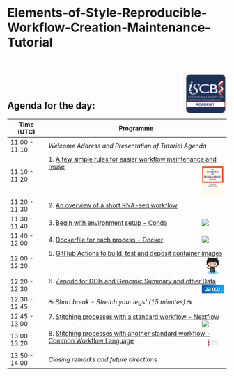 <p>
</p>
<br/><br/>

# Elements-of-Style-Reproducible-Workflow-Creation-Maintenance-Tutorial
<br/><br/>
<img src="https://github.com/ISCB-Academy/Elements-of-Style-Reproducible-Workflow-Creation-Maintenance-Tutorial/blob/main/assets/ISCBAcademyLogo.png"  width="100" align="right" >
<br/><br/>
## Agenda for the day:
| Time (UTC)    | Programme       |
| ------------- | --------------------------------------------------------------------------- |
| 11.00 - 11.10 | *Welcome Address and Presentation of Tutorial Agenda* |
| 11.10 - 11.20 | 1. [A few simple rules for easier workflow maintenance and reuse](https://github.com/ISCB-Academy/Elements-of-Style-Reproducible-Workflow-Creation-Maintenance-Tutorial/blob/main/lessons/A-Few-Simple-Rules-Shortened.md)<img src="https://github.com/ISCB-Academy/Elements-of-Style-Reproducible-Workflow-Creation-Maintenance-Tutorial/blob/main/assets/The_Elements_of_Programming_Style.jpg" width="50" align="right">|
| 11.20 - 11.30 | 2. [An overview of a short RNA-seq workflow](https://github.com/ISCB-Academy/Elements-of-Style-Reproducible-Workflow-Creation-Maintenance-Tutorial/blob/main/lessons/rnaseq.ipynb)|
| 11.30 - 11.40 | 3. [Begin with environment setup - Conda]() <img src="https://upload.wikimedia.org/wikipedia/commons/e/ea/Conda_logo.svg" width="50" align="right">|
| 11:40 - 12.00 | 4. [Dockerfile for each process - Docker]() <img src="https://www.docker.com/sites/default/files/d8/2019-07/Moby-logo.png" width="50" align="right">|
| 12:00 - 12:20 | 5. [GitHub Actions to build, test and deposit container images]() <img src="https://github.com/ISCB-Academy/Elements-of-Style-Reproducible-Workflow-Creation-Maintenance-Tutorial/blob/main/assets/Octocat.png" width="50" align="right"> |
| 12.20 - 12.30 | 6. [Zenodo for DOIs and Genomic Summary and other Data]() <img src="https://github.com/ISCB-Academy/Elements-of-Style-Reproducible-Workflow-Creation-Maintenance-Tutorial/blob/main/assets/Zenodo_logo.jpg" width="50" align="right">|
| 12.30 - 12.45 | :coffee:      *Short break - Stretch your legs! (15 minutes)*            :coffee:|
| 12.45 - 13.00 | 7. [Stitching processes with a standard workflow - Nextflow]() <img src="https://github.com/nextflow-io/trademark/blob/master/nextflow2014_no-bg.png" width="50" align="right"> |
| 13.00 - 13.20 | 8. [Stitching processes with another standard workflow - Common Workflow Language]() <img src="https://github.com/common-workflow-language/logo/blob/main/CWL-Logo-HD.png" width="50" align="right">|
| 13.50 - 14.00 | *Closing remarks and future directions*|
<br/><br/>
